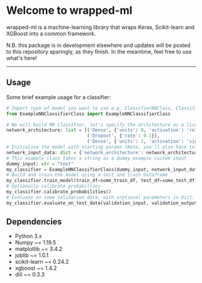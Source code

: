# Welcome to wrapped-ml

wrapped-ml is a machine-learning library that wraps Keras, 
Scikit-learn and XGBoost into a common framework.

N.B. this package is in development elsewhere and updates 
will be posted to this repository sparingly, as they finish.
In the meantime, feel free to use what's here!
<hr/>

## Usage

Some brief example usage for a classifier:

```python
# Import type of model you want to use e.g. ClassifierNNClass, ClassifierSklearnClass or custom (as here).
from ExampleNNClassifierClass import ExampleNNClassifierClass

# We will build NN Classifier, let's specify the architecture as a list of layer names and their params
network_architecture: list = [('Dense', {'units': 8, 'activation': 'relu'}),
                              ('Dropout', {'rate': 0.1}),
                              ('Dense', {'units': 1, 'activation': 'sigmoid'})]
# Initialise the model with starting params (Note, you'll also have to specify input shape)
network_input_data: dict = {'network_architecture': network_architecture}
# This example class takes a string as a dummy example custom input
dummy_input: str = "test"
my_classifier = ExampleNNClassifierClass(dummy_input, network_input_data)
# Build and train the model using a test and train Dataframe
my_classifier.train_model(train_df=some_train_df, test_df=some_test_df)
# Optionally calibrate probabilties
my_classifier.calibrate_probabilities()
# Evaluate on some validation data, with orptional parameters in Dict: testing_func_args
my_classifier.evaluate_on_test_data(validation_input, validation_output, testing_args=testing_func_args)

```

## Dependencies

- Python 3.x
- Numpy ~= 1.19.5
- matplotlib ~= 3.4.2
- joblib ~= 1.0.1
- scikit-learn ~= 0.24.2
- xgboost ~= 1.4.2
- dill ~= 0.3.3